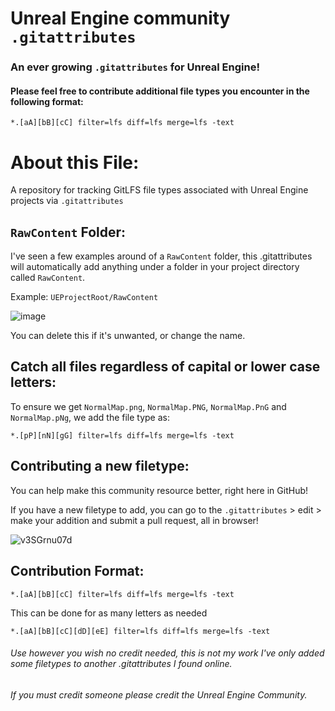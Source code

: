 # Unreal Engine community `.gitattributes`
### An ever growing `.gitattributes` for Unreal Engine!
#### Please feel free to contribute additional file types you encounter in the following format:

`*.[aA][bB][cC] filter=lfs diff=lfs merge=lfs -text`

# About this File:

A repository for tracking GitLFS file types associated with Unreal Engine projects via `.gitattributes` 

## `RawContent` Folder:
I've seen a few examples around of a `RawContent` folder, this .gitattributes will automatically add anything under a folder in your project directory called `RawContent`. 

Example: `UEProjectRoot/RawContent` 

![image](https://user-images.githubusercontent.com/64511782/173206779-aa8d58be-f5eb-4fa7-809c-1f825be7d4a6.png)

You can delete this if it's unwanted, or change the name.

## Catch all files regardless of capital or lower case letters:
To ensure we get `NormalMap.png`, `NormalMap.PNG`, `NormalMap.PnG` and `NormalMap.pNg`, we add the file type as:

`*.[pP][nN][gG] filter=lfs diff=lfs merge=lfs -text`

## Contributing a new filetype:
You can help make this community resource better, right here in GitHub! 

If you have a new filetype to add, you can go to the `.gitattributes` > edit > make your addition and submit a pull request, all in browser!

![v3SGrnu07d](https://user-images.githubusercontent.com/64511782/173207457-1777ef89-6aa4-4144-a179-3a8654fbb197.png)

## Contribution Format:

`*.[aA][bB][cC] filter=lfs diff=lfs merge=lfs -text`

This can be done for as many letters as needed

`*.[aA][bB][cC][dD][eE] filter=lfs diff=lfs merge=lfs -text`

###### Use however you wish no credit needed, this is not my work I've only added some filetypes to another .gitattributes I found online. 

###### If you must credit someone please credit the Unreal Engine Community.
